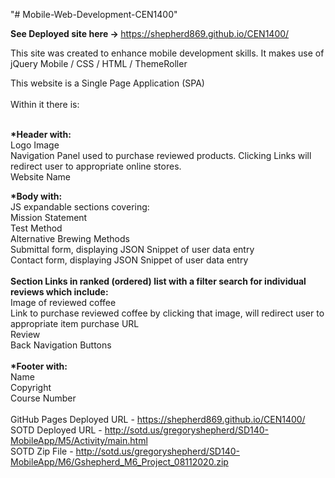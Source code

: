 "# Mobile-Web-Development-CEN1400" <br>

<b>See Deployed site here -> </b>https://shepherd869.github.io/CEN1400/ <br>

This site was created to enhance mobile development skills. It makes use of jQuery Mobile / CSS / HTML / ThemeRoller <br>

This website is a Single Page Application (SPA)<br><br>
Within it there is: <br><br>

<b>*Header with:<br></b>
  Logo Image<br>
  Navigation Panel used to purchase reviewed products. Clicking Links will redirect user to appropriate online stores.<br>
  Website Name<br>
  
<b>*Body with: <br></b>
  JS expandable sections covering:<br>
    Mission Statement<br>
    Test Method<br>
    Alternative Brewing Methods<br>
    Submittal form, displaying JSON Snippet of user data entry<br>
    Contact form, displaying JSON Snippet of user data entry<br>
    <br>
   <b>Section Links in ranked (ordered) list with a filter search for individual reviews which include:<br></b>
     Image of reviewed coffee<br>
     Link to purchase reviewed coffee by clicking that image, will redirect user to appropriate item purchase URL<br>
     Review<br>
     Back Navigation Buttons<br>
     <br>
<b>*Footer with:<br></b>
  Name<br>
  Copyright<br>
  Course Number<br>
  <br>
GitHub Pages Deployed URL - https://shepherd869.github.io/CEN1400/ <br>
SOTD Deployed URL - http://sotd.us/gregoryshepherd/SD140-MobileApp/M5/Activity/main.html <br>
SOTD Zip File - http://sotd.us/gregoryshepherd/SD140-MobileApp/M6/Gshepherd_M6_Project_08112020.zip
